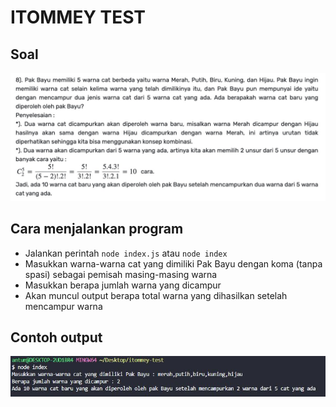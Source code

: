 # ITOMMEY TEST

## Soal

![soal](exercise.jpeg)

## Cara menjalankan program

- Jalankan perintah `node index.js` atau `node index`
- Masukkan warna-warna cat yang dimiliki Pak Bayu dengan koma (tanpa spasi) sebagai pemisah masing-masing warna
- Masukkan berapa jumlah warna yang dicampur
- Akan muncul output berapa total warna yang dihasilkan setelah mencampur warna

## Contoh output

![output](example-output.JPG)
